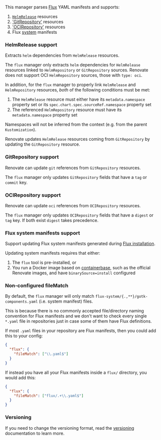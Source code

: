 This manager parses [Flux](https://fluxcd.io/) YAML manifests and supports:

1. [`HelmRelease`](https://fluxcd.io/docs/components/helm/helmreleases/) resources
1. ['GitRepository'](https://fluxcd.io/flux/components/source/gitrepositories/) resources
1. ['OCIRepository'](https://fluxcd.io/flux/components/source/ocirepositories/) resources
1. Flux [system](https://fluxcd.io/docs/installation) manifests

### HelmRelease support

Extracts `helm` dependencies from `HelmRelease` resources.

The `flux` manager only extracts `helm` dependencies for `HelmRelease` resources linked to `HelmRepository` or `GitRepository` sources.
Renovate does not support OCI `HelmRepository` sources, those with `type: oci`.

In addition, for the `flux` manager to properly link `HelmRelease` and `HelmRepository` resources, _both_ of the following conditions must be met:

1. The `HelmRelease` resource must either have its `metadata.namespace` property set or its `spec.chart.spec.sourceRef.namespace` property set
2. The referenced `HelmRepository` resource must have its `metadata.namespace` property set

Namespaces will not be inferred from the context (e.g. from the parent `Kustomization`).

Renovate updates `HelmRelease` resources coming from `GitRepository` by updating the `GitRepository` resource.

### GitRepository support

Renovate can update `git` references from `GitRepository` resources.

The `flux` manager only updates `GitRepository` fields that have a `tag` or `commit` key.

### OCIRepository support

Renovate can update `oci` references from `OCIRepository` resources.

The `flux` manager only updates `OCIRepository` fields that have a `digest` or `tag` key. If both exist `digest` takes precedence.

### Flux system manifests support

Support updating Flux system manifests generated during [Flux installation](https://fluxcd.io/docs/installation/#customize-flux-manifests).

Updating system manifests requires that either:

1. The `flux` tool is pre-installed, or
1. You run a Docker image based on [containerbase](https://github.com/containerbase), such as the official Renovate images, and have `binarySource=install` configured

### Non-configured fileMatch

By default, the `flux` manager will only match `flux-system/{.,**}/gotk-components.yaml` (i.e. system manifest) files.

This is because there is no commonly accepted file/directory naming convention for Flux manifests and we don't want to check every single `*.yaml` file in repositories just in case some of them have Flux definitions.

If most `.yaml` files in your repository are Flux manifests, then you could add this to your config:

```json
{
  "flux": {
    "fileMatch": ["\\.yaml$"]
  }
}
```

If instead you have all your Flux manifests inside a `flux/` directory, you would add this:

```json
{
  "flux": {
    "fileMatch": ["flux/.+\\.yaml$"]
  }
}
```

### Versioning

If you need to change the versioning format, read the [versioning](https://docs.renovatebot.com/modules/versioning/) documentation to learn more.
